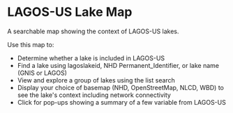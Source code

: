 # LAGOS-US Lake Map
A searchable map showing the context of LAGOS-US lakes.

Use this map to:
* Determine whether a lake is included in LAGOS-US
* Find a lake using lagoslakeid, NHD Permanent_Identifier, or lake name (GNIS or LAGOS)
* View and explore a group of lakes using the list search
* Display your choice of basemap (NHD, OpenStreetMap, NLCD, WBD) to see the lake's context including network connectivity
* Click for pop-ups showing a summary of a few variable from LAGOS-US

